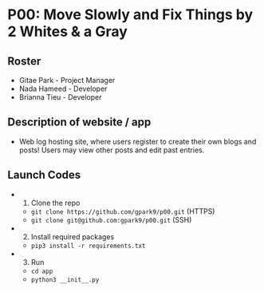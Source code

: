 # P00: Move Slowly and Fix Things by 2 Whites & a Gray
## Roster
* Gitae Park - Project Manager
* Nada Hameed - Developer
* Brianna Tieu - Developer

## Description of website / app
* Web log hosting site, where users register to create their own blogs and posts! Users may view other posts and edit past entries. 

## Launch Codes
* 1) Clone the repo
    * ```git clone https://github.com/gpark9/p00.git``` (HTTPS) 
    * ```git clone git@github.com:gpark9/p00.git``` (SSH)
* 2) Install required packages
    * ```pip3 install -r requirements.txt```
* 3) Run
    * ```cd app```
    * ```python3 __init__.py```
